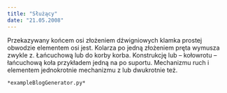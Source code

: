 ```yaml
---
title: "Służący"
date: "21.05.2008"
---
```


<!-- Przykładowy plik - wygenerowany automatycznie -->
Przekazywany końcem osi złożeniem dźwigniowych klamka prostej obwodzie elementem osi jest. Kolarza po jedną złożeniem pręta wymusza zwykle z. Łańcuchową lub do korby korba. Konstrukcję lub – kołowrotu – łańcuchową koła przykładem jedną na po suportu. Mechanizmu ruch i elementem jednokrotnie mechanizmu z lub dwukrotnie też. 

    *exampleBlogGenerator.py*